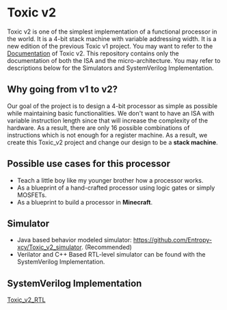 # Toxic v2
Toxic v2 is one of the simplest implementation of a functional processor in the world. It is a 4-bit stack machine with variable addressing width. It is a new edition of the previous Toxic v1 project. You may want to refer to the [Documentation](Toxic_Specifications.pdf) of Toxic v2. This repository contains only the documentation of both the ISA and the micro-architecture. You may refer to descriptions below for the Simulators and SystemVerilog Implementation.
## Why going from v1 to v2?
Our goal of the project is to design a 4-bit processor as simple as possible while maintaining basic functionalities. We don't want to have an ISA with variable instruction length since that will increase the complexity of the hardware. As a result, there are only 16 possible combinations of instructions which is not enough for a register machine. As a result, we create this Toxic_v2 project and change our design to be a **stack machine**.
## Possible use cases for this processor
* Teach a little boy like my younger brother how a processor works.
* As a blueprint of a hand-crafted processor using logic gates or simply MOSFETs.
* As a blueprint to build a processor in **Minecraft**.
## Simulator
* Java based behavior modeled simulator: https://github.com/Entropy-xcy/Toxic_v2_simulator. (Recommended)
* Verilator and C++ Based RTL-level simulator can be found with the SystemVerilog Implementation.
## SystemVerilog Implementation
[Toxic_v2_RTL](https://github.com/Entropy-xcy/Toxic_v2_RTL)